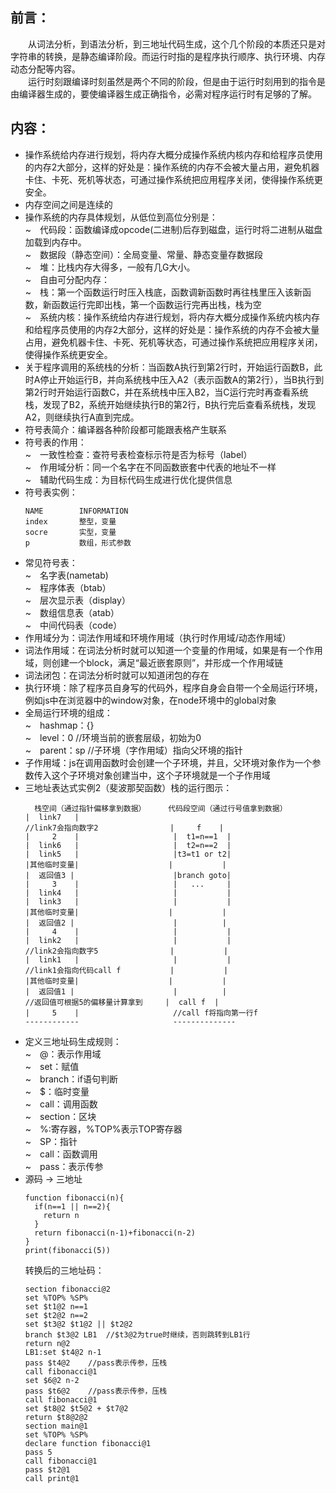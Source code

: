 ## 前言：
&emsp;&emsp;从词法分析，到语法分析，到三地址代码生成，这个几个阶段的本质还只是对字符串的转换，是静态编译阶段。而运行时指的是程序执行顺序、执行环境、内存动态分配等内容。
</br>
&emsp;&emsp;运行时刻跟编译时刻虽然是两个不同的阶段，但是由于运行时刻用到的指令是由编译器生成的，要使编译器生成正确指令，必需对程序运行时有足够的了解。

## 内容：
* 操作系统给内存进行规划，将内存大概分成操作系统内核内存和给程序员使用的内存2大部分，这样的好处是：操作系统的内存不会被大量占用，避免机器卡住、卡死、死机等状态，可通过操作系统把应用程序关闭，使得操作系统更安全。
* 内存空间之间是连续的
* 操作系统的内存具体规划，从低位到高位分别是：
  <br/>
  ~&emsp;代码段：函数编译成opcode(二进制)后存到磁盘，运行时将二进制从磁盘加载到内存中。
  <br/>
  ~&emsp;数据段（静态空间）：全局变量、常量、静态变量存数据段
  <br/>
  ~&emsp;堆：比栈内存大得多，一般有几G大小。
  <br/>
  ~&emsp;自由可分配内存：
  <br/>
  ~&emsp;栈：第一个函数运行时压入栈底，函数调新函数时再往栈里压入该新函数，新函数运行完即出栈，第一个函数运行完再出栈，栈为空
  <br/>
  ~&emsp;系统内核：操作系统给内存进行规划，将内存大概分成操作系统内核内存和给程序员使用的内存2大部分，这样的好处是：操作系统的内存不会被大量占用，避免机器卡住、卡死、死机等状态，可通过操作系统把应用程序关闭，使得操作系统更安全。
* 关于程序调用的系统栈的分析：当函数A执行到第2行时，开始运行函数B，此时A停止开始运行B，并向系统栈中压入A2（表示函数A的第2行），当B执行到第2行时开始运行函数C，并在系统栈中压入B2，当C运行完时再查看系统栈，发现了B2，系统开始继续执行B的第2行，B执行完后查看系统栈，发现A2，则继续执行A直到完成。
* 符号表简介：编译器各种阶段都可能跟表格产生联系
* 符号表的作用：
  <br/>
  ~&emsp;一致性检查：查符号表检查标示符是否为标号（label）
  <br/>
  ~&emsp;作用域分析：同一个名字在不同函数嵌套中代表的地址不一样
  <br/>
  ~&emsp;辅助代码生成：为目标代码生成进行优化提供信息
* 符号表实例：
  ```
  NAME        INFORMATION
  index       整型，变量
  socre       实型，变量
  p           数组，形式参数
  ```
* 常见符号表：
  <br/>
  ~&emsp;名字表(nametab)
  <br/>
  ~&emsp;程序体表（btab）
  <br/>
  ~&emsp;层次显示表（display）
  <br/>
  ~&emsp;数组信息表（atab）
  <br/>
  ~&emsp;中间代码表（code）
* 作用域分为：词法作用域和环境作用域（执行时作用域/动态作用域）
* 词法作用域：在词法分析时就可以知道一个变量的作用域，如果是有一个作用域，则创建一个block，满足“最近嵌套原则”，并形成一个作用域链
* 词法闭包：在词法分析时就可以知道闭包的存在
* 执行环境：除了程序员自身写的代码外，程序自身会自带一个全局运行环境，例如js中在浏览器中的window对象，在node环境中的global对象
* 全局运行环境的组成：
  <br/>
  ~&emsp;hashmap：{}
  <br/>
  ~&emsp;level：0  //环境当前的嵌套层级，初始为0
  <br/>
  ~&emsp;parent：sp  //子环境（字作用域）指向父环境的指针
* 子作用域：js在调用函数时会创建一个子环境，并且，父环境对象作为一个参数传入这个子环境对象创建当中，这个子环境就是一个子作用域
* 三地址表达式实例2（斐波那契函数）栈的运行图示：
  ```
    栈空间（通过指针偏移拿到数据）     代码段空间（通过行号值拿到数据）    
  |  link7   |                           
  //link7会指向数字2                |     f    |
  |     2    |                     |  t1=n==1  |
  |  link6   |                     |  t2=n==2  |
  |  link5   |                     |t3=t1 or t2|
  |其他临时变量|                    |           |
  |  返回值3 |                      |branch goto|
  |     3    |                     |   ...     |
  |  link4   |                     |           |
  |  link3   |                     |           |
  |其他临时变量|                    |           |
  |  返回值2 |                      |          |
  |     4    |                     |           |
  |  link2   |                     |           |
  //link2会指向数字5                |           |
  |  link1   |                     |           |
  //link1会指向代码call f           |           |
  |其他临时变量|                    |           |
  |  返回值1 |                      |          |
  //返回值可根据5的偏移量计算拿到     |  call f  |
  |     5    |                     //call f将指向第一行f
  ------------                     --------------
  ```
* 定义三地址码生成规则：
  <br/>
  ~&emsp;@：表示作用域
  <br/>
  ~&emsp;set：赋值
  <br/>
  ~&emsp;branch：if语句判断
  <br/>
  ~&emsp;$：临时变量
  <br/>
  ~&emsp;call：调用函数
  <br/>
  ~&emsp;section：区块
  <br/>
  ~&emsp;%:寄存器，%TOP%表示TOP寄存器
  <br/>
  ~&emsp;SP：指针
  <br/>
  ~&emsp;call：函数调用
  <br/>
  ~&emsp;pass：表示传参
* 源码 → 三地址
  ```
  function fibonacci(n){
    if(n==1 || n==2){
      return n
    }
    return fibonacci(n-1)+fibonacci(n-2)
  }
  print(fibonacci(5))
  ```
  转换后的三地址码：
    ```
    section fibonacci@2
    set %TOP% %SP%
    set $t1@2 n==1
    set $t2@2 n==2
    set $t3@2 $t1@2 || $t2@2
    branch $t3@2 LB1  //$t3@2为true时继续，否则跳转到LB1行
    return n@2
    LB1:set $t4@2 n-1
    pass $t4@2    //pass表示传参，压栈
    call fibonacci@1
    set $6@2 n-2
    pass $t6@2    //pass表示传参，压栈
    call fibonacci@1
    set $t8@2 $t5@2 + $t7@2
    return $t8@2@2
    section main@1
    set %TOP% %SP%
    declare function fibonacci@1
    pass 5
    call fibonacci@1
    pass $t2@1
    call print@1
    ```

